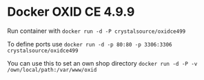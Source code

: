 # Docker OXID CE 4.9.9

Run container with
`docker run -d -P crystalsource/oxidce499`

To define ports use
`docker run -d -p 80:80 -p 3306:3306 crystalsource/oxidce499`

You can use this to set an own shop directory
`docker run -d -P -v /own/local/path:/var/www/oxid`